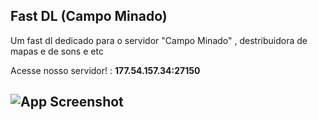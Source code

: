 ## Fast DL (Campo Minado)

Um fast dl dedicado para o servidor "Campo Minado" , destribuidora de mapas e de sons e etc

Acesse nosso servidor! : **177.54.157.34:27150**

## ![App Screenshot](https://i.ibb.co/0GXT25t/Screenshot-2024-04-20-23-40-22.png)

